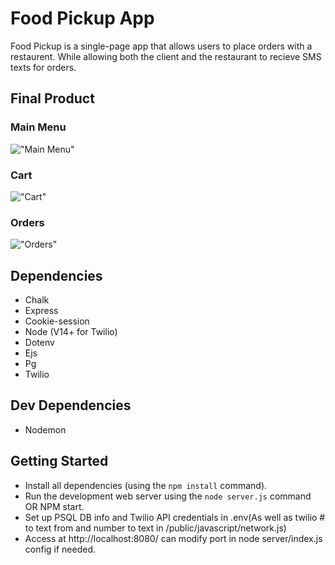 # Food Pickup App

Food Pickup is a single-page app that allows users to place orders with a restaurent. While allowing both the client and the restaurant to recieve SMS texts for orders.

## Final Product

### Main Menu
!["Main Menu"](https://github.com/ryguyroberts/foodPickupMidterm/blob/master/docs/main%20page.png?raw=true)
### Cart
!["Cart"](https://github.com/ryguyroberts/foodPickupMidterm/blob/master/docs/cart%20page.png?raw=true)
### Orders
!["Orders"](https://github.com/ryguyroberts/foodPickupMidterm/blob/master/docs/order%20page.png?raw=true)


## Dependencies
- Chalk
- Express
- Cookie-session 
- Node (V14+ for Twilio)
- Dotenv
- Ejs
- Pg
- Twilio

## Dev Dependencies

- Nodemon

## Getting Started

- Install all dependencies (using the `npm install` command).
- Run the development web server using the `node server.js` command OR NPM start.
- Set up PSQL DB info and Twilio API credentials in .env(As well as twilio # to text from and number to text in /public/javascript/network.js)
- Access at http://localhost:8080/ can modify port in node server/index.js config if needed.
